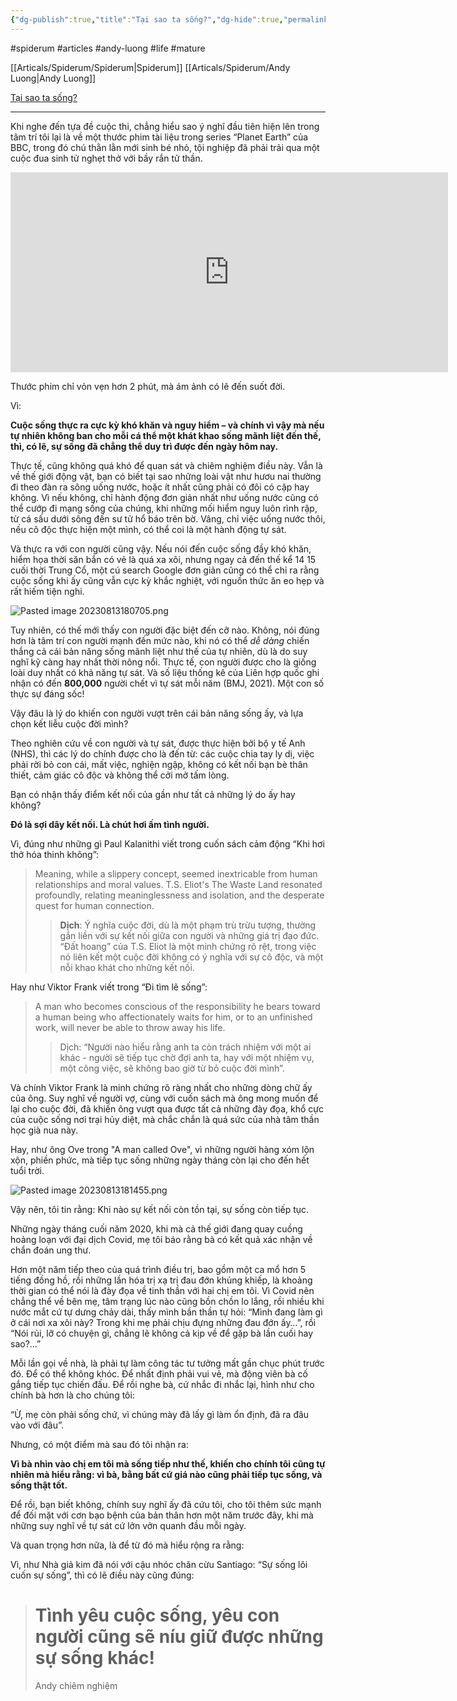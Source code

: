 ```yaml
---
{"dg-publish":true,"title":"Tại sao ta sống?","dg-hide":true,"permalink":"/articals/spiderum/tai-sao-ta-song/","hide":true,"dgPassFrontmatter":true}
---
```


#spiderum #articles #andy-luong #life #mature 

[[Articals/Spiderum/Spiderum\|Spiderum]]
[[Articals/Spiderum/Andy Luong\|Andy Luong]]

[Tại sao ta sống?](https://spiderum.com/bai-dang/Tai-sao-ta-song-p5l63yAwYX9e)

---

Khi nghe đến tựa đề cuộc thi, chẳng hiểu sao ý nghĩ đầu tiên hiện lên trong tâm trí tôi lại là về một thước phim tài liệu trong series “Planet Earth” của BBC, trong đó chú thằn lằn mới sinh bé nhỏ, tội nghiệp đã phải trải qua một cuộc đua sinh tử nghẹt thở với bầy rắn tử thần.

<iframe width="700" height="320" src="https://www.youtube.com/embed/B3OjfK0t1XM" title="Iguana chased by killer snakes | Planet Earth II: Islands - BBC" frameborder="0" allow="accelerometer; autoplay; clipboard-write; encrypted-media; gyroscope; picture-in-picture; web-share" allowfullscreen></iframe>

Thước phim chỉ vỏn vẹn hơn 2 phút, mà ám ảnh có lẽ đến suốt đời.

Vì: 

**Cuộc sống thực ra cực kỳ khó khăn và nguy hiểm – và chính vì vậy mà nếu tự nhiên không ban cho mỗi cá thể một khát khao sống mãnh liệt đến thế, thì, có lẽ, sự sống đã chẳng thể duy trì được đến ngày hôm nay.**

Thực tế, cũng không quá khó để quan sát và chiêm nghiệm điều này. Vẫn là về thế giới động vật, bạn có biết tại sao những loài vật như hươu nai thường đi theo đàn ra sông uống nước, hoặc ít nhất cũng phải có đôi có cặp hay không. Vì nếu không, chỉ hành động đơn giản nhất như uống nước cũng có thể cướp đi mạng sống của chúng, khi những mối hiểm nguy luôn rình rập, từ cá sấu dưới sông đến sư tử hổ báo trên bờ. Vâng, chỉ việc uống nước thôi, nếu cô độc thực hiện một mình, có thể coi là một hành động tự sát.

Và thực ra với con người cũng vậy. Nếu nói đến cuộc sống đầy khó khăn, hiểm họa thời săn bắn có vẻ là quá xa xôi, nhưng ngay cả đến thế kể 14 15 cuối thời Trung Cổ, một cú search Google đơn giản cũng có thể chỉ ra rằng cuộc sống khi ấy cũng vẫn cực kỳ khắc nghiệt, với nguồn thức ăn eo hẹp và rất hiếm tiện nghi.

![Pasted image 20230813180705.png](/img/user/Z_Attachment/Pasted%20image%2020230813180705.png)

Tuy nhiên, có thế mới thấy con người đặc biệt đến cỡ nào. Không, nói đúng hơn là tâm trí con người mạnh đến mức nào, khi nó có thể *dễ dàng* chiến thắng cả cái bản năng sống mãnh liệt như thế của tự nhiên, dù là do suy nghĩ kỹ càng hay nhất thời nông nổi. Thực tế, con người được cho là giống loài duy nhất có khả năng tự sát. Và số liệu thống kê của Liên hợp quốc ghi nhận có đến **800,000** người chết vì tự sát mỗi năm (BMJ, 2021). Một con số thực sự đáng sốc!

Vậy đâu là lý do khiến con người vượt trên cái bản năng sống ấy, và lựa chọn kết liễu cuộc đời mình?

Theo nghiên cứu về con người và tự sát, được thực hiện bởi bộ y tế Anh (NHS), thì các lý do chính được cho là đến từ: các cuộc chia tay ly dị, việc phải rời bỏ con cái, mất việc, nghiện ngập, không có kết nối bạn bè thân thiết, cảm giác cô độc và không thể cởi mở tấm lòng.

Bạn có nhận thấy điểm kết nối của gần như tất cả những lý do ấy hay không?

**Đó là sợi dây kết nối. Là chút hơi ấm tình người.**

Vì, đúng như những gì Paul Kalanithi viết trong cuốn sách cảm động “Khi hơi thở hóa thinh không”:

> Meaning, while a slippery concept, seemed inextricable from human relationships and moral values. T.S. Eliot's The Waste Land resonated profoundly, relating meaninglessness and isolation, and the desperate quest for human connection. 
> 
>> **Dịch**: Ý nghĩa cuộc đời, dù là một phạm trù trừu tượng, thường gắn liền với sự kết nối giữa con người và những giá trị đạo đức. “Đất hoang” của T.S. Eliot là một minh chứng rõ rệt, trong việc nó liên kết một cuộc đời không có ý nghĩa với sự cô độc, và một nỗi khao khát cho những kết nối.

Hay như Viktor Frank viết trong “Đi tìm lẽ sống”:

> A man who becomes conscious of the responsibility he bears toward a human being who affectionately waits for him, or to an unfinished work, will never be able to throw away his life. 
>> Dịch: “Người nào hiểu rằng anh ta còn trách nhiệm với một ai khác - người sẽ tiếp tục chờ đợi anh ta, hay với một nhiệm vụ, một công việc, sẽ không bao giờ từ bỏ cuộc đời mình”.

Và chính Viktor Frank là minh chứng rõ ràng nhất cho những dòng chữ ấy của ông. Suy nghĩ về người vợ, cùng với cuốn sách mà ông mong muốn để lại cho cuộc đời, đã khiến ông vượt qua được tất cả những đày đọa, khổ cực của cuộc sống nơi trại hủy diệt, mà chắc chắn là quá sức của nhà tâm thần học già nua này.

Hay, như ông Ove trong "A man called Ove", vì những người hàng xóm lộn xộn, phiền phức, mà tiếp tục sống những ngày tháng còn lại cho đến hết tuổi trời.

![Pasted image 20230813181455.png](/img/user/Z_Attachment/Pasted%20image%2020230813181455.png)

Vậy nên, tôi tin rằng: Khi nào sự kết nối còn tồn tại, sự sống còn tiếp tục.

Những ngày tháng cuối năm 2020, khi mà cả thế giới đang quay cuồng hoảng loạn với đại dịch Covid, mẹ tôi báo rằng bà có kết quả xác nhận về chẩn đoán ung thư.

Hơn một năm tiếp theo của quá trình điều trị, bao gồm một ca mổ hơn 5 tiếng đồng hồ, rồi những lần hóa trị xạ trị đau đớn khủng khiếp, là khoảng thời gian có thể nói là đày đọa về tinh thần với hai chị em tôi. Vì Covid nên chẳng thể về bên mẹ, tâm trạng lúc nào cũng bồn chồn lo lắng, rồi nhiều khi nước mắt cứ tự dưng chảy dài, thấy mình bần thần tự hỏi: “Mình đang làm gì ở cái nơi xa xôi này? Trong khi mẹ phải chịu đựng những đau đớn ấy…”, rồi “Nói rủi, lỡ có chuyện gì, chẳng lẽ không cả kịp về để gặp bà lần cuối hay sao?...”

Mỗi lần gọi về nhà, là phải tự làm công tác tư tưởng mất gần chục phút trước đó. Để có thể không khóc. Để nhất định phải vui vẻ, mà động viên bà cố gắng tiếp tục chiến đấu. Để rồi nghe bà, cứ nhắc đi nhắc lại, hình như cho chính bà hơn là cho chúng tôi:

“Ừ, mẹ còn phải sống chứ, vì chúng mày đã lấy gì làm ổn định, đã ra đâu vào với đâu”.

Nhưng, có một điểm mà sau đó tôi nhận ra:

**Vì bà nhìn vào chị em tôi mà sống tiếp như thế, khiến cho chính tôi cũng tự nhiên mà hiểu rằng: vì bà, bằng bất cứ giá nào cũng phải tiếp tục sống, và sống thật tốt.**

Để rồi, bạn biết không, chính suy nghĩ ấy đã cứu tôi, cho tôi thêm sức mạnh để đối mặt với cơn bạo bệnh của bản thân hơn một năm trước đây, khi mà những suy nghĩ về tự sát cứ lởn vởn quanh đầu mỗi ngày.

Và quan trọng hơn nữa, là để từ đó mà hiểu rộng ra rằng:

Vì, như Nhà giả kim đã nói với cậu nhóc chăn cừu Santiago: “Sự sống lôi cuốn sự sống”, thì có lẽ điều này cũng đúng:

># Tình yêu cuộc sống, yêu con người cũng sẽ níu giữ được những sự sống khác!
> 
> Andy chiêm nghiệm